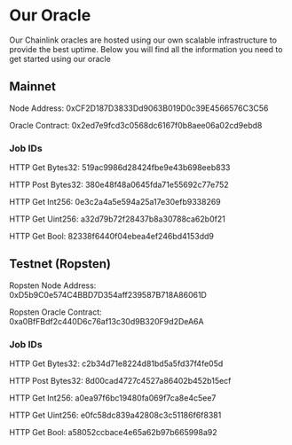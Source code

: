 # Our Oracle

Our Chainlink oracles are hosted using our own scalable infrastructure to provide the best uptime. Below you will find all the information you need to get started using our oracle

## Mainnet

Node Address: 0xCF2D187D3833Dd9063B019D0c39E4566576C3C56

Oracle Contract: 0x2ed7e9fcd3c0568dc6167f0b8aee06a02cd9ebd8

### Job IDs
HTTP Get Bytes32: 519ac9986d28424fbe9e43b698eeb833

HTTP Post Bytes32: 380e48f48a0645fda71e55692c77e752

HTTP Get Int256: 0e3c2a4a5e594a25a17e30efb9338269

HTTP Get Uint256: a32d79b72f28437b8a30788ca62b0f21

HTTP Get Bool: 82338f6440f04ebea4ef246bd4153dd9

## Testnet (Ropsten)

Ropsten Node Address: 0xD5b9C0e574C4BBD7D354aff239587B718A86061D

Ropsten Oracle Contract: 0xa0BfFBdf2c440D6c76af13c30d9B320F9d2DeA6A

### Job IDs
HTTP Get Bytes32: c2b34d71e8224d81bd5a5fd37f4fe05d

HTTP Post Bytes32: 8d00cad4727c4527a86402b452b15ecf

HTTP Get Int256: a0ea97f6bc19480fa069f7ca8e4c5ee7

HTTP Get Uint256: e0fc58dc839a42808c3c51186f6f8381

HTTP Get Bool: a58052ccbace4e65a62b97b665998a92
